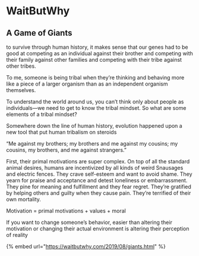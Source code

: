 # WaitButWhy

## A Game of Giants

to survive through human history, it makes sense that our genes had to be good at competing as an individual against their brother and competing with their family against other families and competing with their tribe against other tribes.

To me, someone is being tribal when they’re thinking and behaving more like a piece of a larger organism than as an independent organism themselves.

To understand the world around us, you can’t think only about people as individuals—we need to get to know the tribal mindset. So what are some elements of a tribal mindset?

Somewhere down the line of human history, evolution happened upon a new tool that put human tribalism on steroids

“Me against my brothers; my brothers and me against my cousins; my cousins, my brothers, and me against strangers.”

First, their primal motivations are super complex. On top of all the standard animal desires, humans are incentivized by all kinds of weird Snausages and electric fences. They crave self-esteem and want to avoid shame. They yearn for praise and acceptance and detest loneliness or embarrassment. They pine for meaning and fulfillment and they fear regret. They’re gratified by helping others and guilty when they cause pain. They’re terrified of their own mortality.

Motivation = primal motivations + values + moral

If you want to change someone’s behavior, easier than altering their motivation or changing their actual environment is altering their perception of reality



{% embed url="https://waitbutwhy.com/2019/08/giants.html" %}

